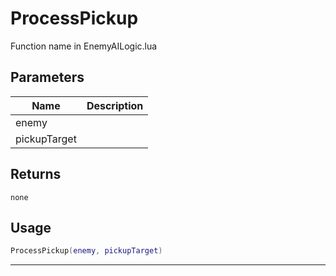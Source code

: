 # ProcessPickup

Function name in EnemyAILogic.lua

## Parameters

| Name         | Description |
| ------------ | ----------- |
| enemy        |             |
| pickupTarget |             |

## Returns

`none`

## Usage

```lua
ProcessPickup(enemy, pickupTarget)
```

---
